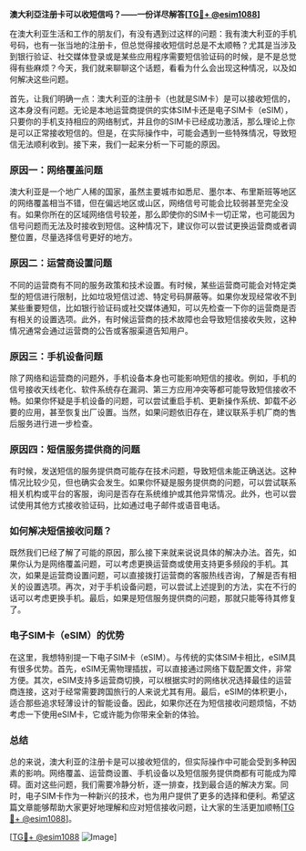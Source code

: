 **澳大利亞注册卡可以收短信吗？——一份详尽解答[[TG💪+ @esim1088](https://t.me/s/esim1088)]**

在澳大利亚生活和工作的朋友们，有没有遇到过这样的问题：我有澳大利亚的手机号码，也有一张当地的注册卡，但总觉得接收短信时总是不太顺畅？尤其是当涉及到银行验证、社交媒体登录或是某些应用程序需要短信验证码的时候，是不是总觉得有些麻烦？今天，我们就来聊聊这个话题，看看为什么会出现这种情况，以及如何解决这些问题。

首先，让我们明确一点：澳大利亚的注册卡（也就是SIM卡）是可以接收短信的，这本身没有问题。无论是本地运营商提供的实体SIM卡还是电子SIM卡（eSIM），只要你的手机支持相应的网络制式，并且你的SIM卡已经成功激活，那么理论上你是可以正常接收短信的。但是，在实际操作中，可能会遇到一些特殊情况，导致短信无法顺利收到。接下来，我们一起来分析一下可能的原因。

### 原因一：网络覆盖问题

澳大利亚是一个地广人稀的国家，虽然主要城市如悉尼、墨尔本、布里斯班等地区的网络覆盖相当不错，但在偏远地区或山区，网络信号可能会比较弱甚至完全没有。如果你所在的区域网络信号较差，那么即使你的SIM卡一切正常，也可能因为信号问题而无法及时接收到短信。这种情况下，建议你可以尝试更换运营商或者调整位置，尽量选择信号更好的地方。

### 原因二：运营商设置问题

不同的运营商有不同的服务政策和技术设置。有时候，某些运营商可能会对特定类型的短信进行限制，比如垃圾短信过滤、特定号码屏蔽等。如果你发现经常收不到某些重要短信，比如银行验证码或社交媒体通知，可以先检查一下你的运营商是否有相关的设置选项。此外，有时候运营商的技术故障也会导致短信接收失败，这种情况通常会通过运营商的公告或客服渠道告知用户。

### 原因三：手机设备问题

除了网络和运营商的问题外，手机设备本身也可能影响短信的接收。例如，手机的信号接收天线老化、软件系统存在漏洞、第三方应用冲突等都可能导致短信接收不畅。如果你怀疑是手机设备的问题，可以尝试重启手机、更新操作系统、卸载不必要的应用，甚至恢复出厂设置。当然，如果问题依旧存在，建议联系手机厂商的售后服务进行进一步检查。

### 原因四：短信服务提供商的问题

有时候，发送短信的服务提供商可能存在技术问题，导致短信未能正确送达。这种情况比较少见，但也确实会发生。如果你怀疑是服务提供商的问题，可以尝试联系相关机构或平台的客服，询问是否存在系统维护或其他异常情况。此外，也可以尝试使用其他方式接收验证码，比如通过电子邮件或语音电话。

### 如何解决短信接收问题？

既然我们已经了解了可能的原因，那么接下来就来说说具体的解决办法。首先，如果你认为是网络覆盖问题，可以考虑更换运营商或使用支持更多频段的手机。其次，如果是运营商设置问题，可以直接拨打运营商的客服热线咨询，了解是否有相关的设置选项。再次，对于手机设备问题，可以尝试上述提到的方法，实在不行的话可以考虑更换手机。最后，如果是短信服务提供商的问题，那就只能等待其修复了。

### 电子SIM卡（eSIM）的优势

在这里，我想特别提一下电子SIM卡（eSIM）。与传统的实体SIM卡相比，eSIM具有很多优势。首先，eSIM无需物理插拔，可以直接通过网络下载配置文件，非常方便。其次，eSIM支持多运营商切换，可以根据实时的网络状况选择最佳的运营商连接，这对于经常需要跨国旅行的人来说尤其有用。最后，eSIM的体积更小，适合那些追求轻薄设计的智能设备。因此，如果你还在为短信接收问题烦恼，不妨考虑一下使用eSIM卡，它或许能为你带来全新的体验。

### 总结

总的来说，澳大利亚的注册卡是可以接收短信的，但实际操作中可能会受到多种因素的影响。网络覆盖、运营商设置、手机设备以及短信服务提供商都有可能成为障碍。面对这些问题，我们需要冷静分析，逐一排查，找到最合适的解决方案。同时，电子SIM卡作为一种新兴的技术，也为用户提供了更多的选择和便利。希望这篇文章能够帮助大家更好地理解和应对短信接收问题，让大家的生活更加顺畅[[TG💪+ @esim1088](https://t.me/s/esim1088)]。

[[TG💪+ @esim1088](https://t.me/s/esim1088) ![Image](https://i.postimg.cc/4NQfJmqS/Snipaste-2025-05-13-00-14-12.png)]